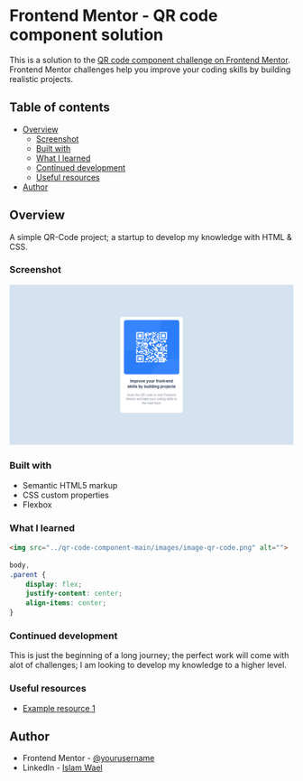 # Frontend Mentor - QR code component solution

This is a solution to the [QR code component challenge on Frontend Mentor](https://www.frontendmentor.io/challenges/qr-code-component-iux_sIO_H). Frontend Mentor challenges help you improve your coding skills by building realistic projects. 

## Table of contents

- [Overview](#overview)
  - [Screenshot](#screenshot)
  - [Built with](#built-with)
  - [What I learned](#what-i-learned)
  - [Continued development](#continued-development)
  - [Useful resources](#useful-resources)
- [Author](#author)

## Overview

A simple QR-Code project; a startup to develop my knowledge with HTML & CSS.

### Screenshot

![Screenshot](./images/screenshot.jpg)

### Built with

- Semantic HTML5 markup
- CSS custom properties
- Flexbox

### What I learned

```html
<img src="../qr-code-component-main/images/image-qr-code.png" alt="">
```
```css
body,
.parent {
    display: flex;
    justify-content: center;
    align-items: center;
}
```

### Continued development

This is just the beginning of a long journey; the perfect work will come with alot of challenges; I am looking to develop my knowledge to a higher level.

### Useful resources

- [Example resource 1](https://elzero.org/tracks/front-end/)

## Author

- Frontend Mentor - [@yourusername](https://www.frontendmentor.io/profile/islamwael86)
- LinkedIn - [Islam Wael](https://www.linkedin.com/in/islam-wael-808b50252/)
